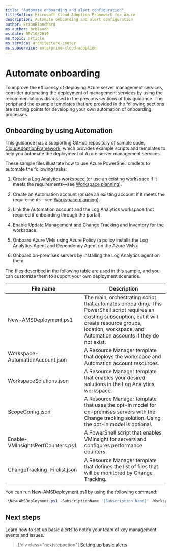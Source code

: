 ```yaml
---
title: "Automate onboarding and alert configuration"
titleSuffix: Microsoft Cloud Adoption Framework for Azure
description: Automate onboarding and alert configuration
author: BrianBlanchard
ms.author: brblanch
ms.date: 05/10/2019
ms.topic: article
ms.service: architecture-center
ms.subservice: enterprise-cloud-adoption
---
```


# Automate onboarding

To improve the efficiency of deploying Azure server management services, consider automating the deployment of management services by using the recommendations discussed in the previous sections of this guidance. The script and the example templates that are provided in the following sections are starting points for developing your own automation of onboarding processes.

## Onboarding by using Automation

This guidance has a supporting GitHub repository of sample code, [CloudAdoptionFramework](https://aka.ms/CAF/manage/automation-samples), which provides example scripts and templates to help you automate the deployment of Azure server management services.

These sample files illustrate how to use Azure PowerShell cmdlets to automate the following tasks:
<!--edit (v-gmoor): Is the following list a procedure? Is it a sequence? If it is neither, it should instead be a bulleted list. If it is a sequence, then identify the source of the order.-->

1. Create a [Log Analytics workspace](/azure/azure-monitor/platform/manage-access) (or use an existing workspace if it meets the requirements&mdash;see [Workspace planning](./prerequisites.md#log-analytics-workspace-and-automation-account-planning)).

2. Create an Automation account (or use an existing account if it meets the requirements&mdash;see [Workspace planning](./prerequisites.md#log-analytics-workspace-and-automation-account-planning)).

3. Link the Automation account and the Log Analytics workspace (not required if onboarding through the portal).

4. Enable Update Management and Change Tracking and Inventory for the workspace.

5. Onboard Azure VMs using Azure Policy (a policy installs the Log Analytics Agent and Dependency Agent on the Azure VMs).

6. Onboard on-premises servers by installing the Log Analytics agent on them.

The files described in the following table are used in this sample, and you can customize them to support your own deployment scenarios.<!--edit (v-gmoor): The earlier sentences in this section made me think there were multiple samples. There's just one?-->

| File name | Description |
|-----------|-------------|
| New-AMSDeployment.ps1 | The main, orchestrating script that automates onboarding. This PowerShell script requires an existing subscription, but it will create resource groups, location, workspace, and Automation accounts if they do not exist. |
| Workspace-AutomationAccount.json | A Resource Manager template that deploys the workspace and Automation account resources. |
| WorkspaceSolutions.json | A Resource Manager template that enables your desired solutions in the Log Analytics workspace. |
| ScopeConfig.json | A Resource Manager template that uses the opt-in model for on-premises servers with the Change tracking solution. Using the opt-in model is optional. <!--edit (v-gmoor): Which is more important to identify as optional? The model or the template?-->|
| Enable-VMInsightsPerfCounters.ps1 | A PowerShell script that enables VMInsight for servers and configures performance counters. |
| ChangeTracking-Filelist.json | A Resource Manager template that defines the list of files that will be monitored by Change Tracking. |

You can run New-AMSDeployment.ps1 by using the following command:

```powershell
.\New-AMSDeployment.ps1 -SubscriptionName '{Subscription Name}' -WorkspaceName '{Workspace Name}' -WorkspaceLocation '{Azure Location}' -AutomationAccountName {Account Name} -AutomationAccountLocation {Account Location}
```

## Next steps

Learn how to set up basic alerts to notify your team of key management events and issues.

> [!div class="nextstepaction"]
> [Setting up basic alerts](./setup-alerts.md)
